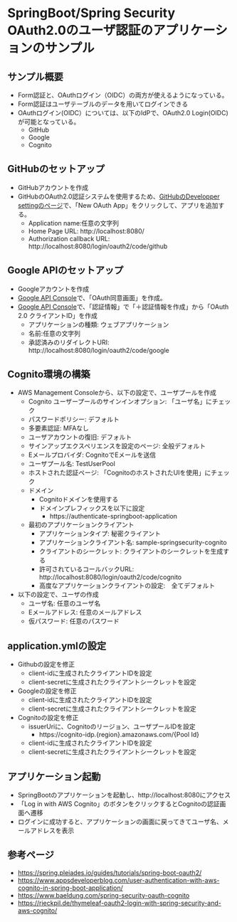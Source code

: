 # SpringBoot/Spring Security OAuth2.0のユーザ認証のアプリケーションのサンプル

## サンプル概要
* Form認証と、OAuthログイン（OIDC）の両方が使えるようになっている。
* Form認証はユーザテーブルのデータを用いてログインできる
* OAuthログイン(OIDC）については、以下のIdPで、OAuth2.0 Login(OIDC)が可能となっている。
    * GitHub
    * Google
    * Cognito

## GitHubのセットアップ
* GitHubアカウントを作成
* GitHubのOAuth2.0認証システムを使用するため、[GitHubのDevelopper settingのページ](https://github.com/settings/developers)で、「New OAuth App」をクリックして、アプリを追加する。    
    * Application name:任意の文字列
    * Home Page URL: http://localhost:8080/
    * Authorization callback URL: http://localhost:8080/login/oauth2/code/github

## Google APIのセットアップ
* Googleアカウントを作成
* [Google API Console](https://console.developers.google.com/)で、「OAuth同意画面」を作成。
* [Google API Console](https://console.developers.google.com/)で、「認証情報」で「＋認証情報を作成」から「OAuth 2.0 クライアントID」を作成
    * アプリケーションの種類: ウェブアプリケーション
    * 名前:任意の文字列
    * 承認済みのリダイレクトURI: http://localhost:8080/login/oauth2/code/google

## Cognito環境の構築
* AWS Management Consoleから、以下の設定で、ユーザプールを作成
    * Cognito ユーザープールのサインインオプション: 「ユーザ名」にチェック
    * パスワードポリシー: デフォルト
    * 多要素認証: MFAなし
    * ユーザアカウントの復旧: デフォルト
    * サインアップエクスペリエンスを設定のページ: 全般デフォルト
    * Eメールプロバイダ: CognitoでEメールを送信
    * ユーザプール名: TestUserPool
    * ホストされた認証ページ: 「CognitoのホストされたUIを使用」にチェック
    * ドメイン
        * Cognitoドメインを使用する
        * ドメインプレフィックスを以下に設定
            * https://authenticate-springboot-application
    * 最初のアプリケーションクライアント
        * アプリケーションタイプ: 秘密クライアント
        * アプリケーションクライアント名: sample-springsecurity-cognito
        * クライアントのシークレット: クライアントのシークレットを生成する
        * 許可されているコールバックURL: http://localhost:8080/login/oauth2/code/cognito
        * 高度なアプリケーションクライアントの設定:　全てデフォルト
* 以下の設定で、ユーザの作成
    * ユーザ名: 任意のユーザ名 
    * Eメールアドレス: 任意のメールアドレス 
    * 仮パスワード: 任意のパスワード
    
## application.ymlの設定
* Githubの設定を修正
    * client-idに生成されたクライアントIDを設定
    * client-secretに生成されたクライアントシークレットを設定
* Googleの設定を修正
    * client-idに生成されたクライアントIDを設定
    * client-secretに生成されたクライアントシークレットを設定
* Cognitoの設定を修正
    * issuerUriに、Cognitoのリージョン、ユーザプールIDを設定
        * https://cognito-idp.{region}.amazonaws.com/{Pool Id}
    * client-idに生成されたクライアントIDを設定
    * client-secretに生成されたクライアントシークレットを設定

## アプリケーション起動
* SpringBootのアプリケーションを起動し、http://localhost:8080にアクセス
* 「Log in with AWS Cognito」のボタンをクリックするとCognitoの認証画面へ遷移
* ログインに成功すると、アプリケーションの画面に戻ってきてユーザ名、メールアドレスを表示

## 参考ページ
* https://spring.pleiades.io/guides/tutorials/spring-boot-oauth2/
* https://www.appsdeveloperblog.com/user-authentication-with-aws-cognito-in-spring-boot-application/
* https://www.baeldung.com/spring-security-oauth-cognito
* https://rieckpil.de/thymeleaf-oauth2-login-with-spring-security-and-aws-cognito/    


    